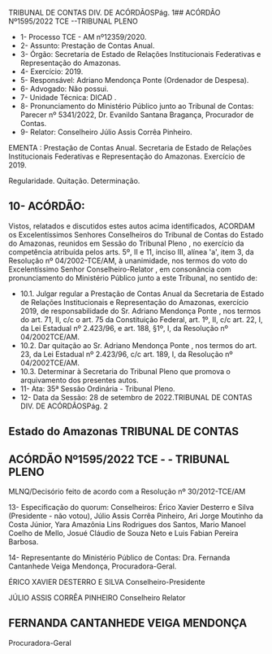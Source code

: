 TRIBUNAL DE CONTAS DIV. DE ACÓRDÃOSPág. 1## ACÓRDÃO Nº1595/2022  TCE --TRIBUNAL PLENO

- 1- Processo TCE - AM nº12359/2020.
- 2- Assunto: Prestação de Contas Anual.
- 3- Órgão: Secretaria de Estado de Relações Institucionais Federativas e Representação do Amazonas.
- 4- Exercício: 2019.
- 5- Responsável: Adriano Mendonça Ponte (Ordenador de Despesa).
- 6- Advogado: Não possui.
- 7- Unidade Técnica: DICAD .
- 8- Pronunciamento  do  Ministério  Público  junto  ao  Tribunal  de  Contas: Parecer  nº 5341/2022, Dr. Evanildo Santana Bragança, Procurador de Contas.
- 9- Relator: Conselheiro Júlio Assis Corrêa Pinheiro.

EMENTA : Prestação de Contas Anual. Secretaria de Estado  de  Relações  Institucionais  Federativas  e Representação do Amazonas. Exercício de 2019.

Regularidade. Quitação. Determinação.

## 10-  ACÓRDÃO:

Vistos, relatados e discutidos estes autos acima identificados, ACORDAM os Excelentíssimos Senhores Conselheiros do Tribunal de Contas do Estado do Amazonas, reunidos em Sessão do Tribunal Pleno , no exercício da competência atribuída pelos arts. 5º, II e 11, inciso III, alínea 'a', item 3, da Resolução nº 04/2002-TCE/AM, à unanimidade, nos termos do voto do Excelentíssimo Senhor Conselheiro-Relator , em consonância com pronunciamento do Ministério Público junto a este Tribunal, no sentido de:

- 10.1. Julgar regular a Prestação de Contas Anual da Secretaria de Estado de Relações Institucionais e Representação do Amazonas, exercício 2019, de responsabilidade do Sr. Adriano Mendonça Ponte , nos termos do art. 71, II, c/c o art. 75 da Constituição Federal, art. 1º, II, c/c art. 22, I, da Lei Estadual nº 2.423/96, e art. 188, §1º, I, da Resolução nº 04/2002TCE/AM.
- 10.2. Dar quitação ao Sr. Adriano Mendonça Ponte , nos termos do art. 23, da Lei Estadual nº 2.423/96, c/c art. 189, I, da Resolução nº 04/2002TCE/AM.
- 10.3. Determinar à Secretaria do Tribunal Pleno que promova o arquivamento dos presentes autos.
- 11-  Ata: 35ª Sessão Ordinária - Tribunal Pleno.
- 12-  Data da Sessão: 28 de setembro de 2022.TRIBUNAL DE CONTAS DIV. DE ACÓRDÃOSPág. 2

## Estado do Amazonas TRIBUNAL DE CONTAS

## ACÓRDÃO Nº1595/2022  TCE - - TRIBUNAL PLENO

MLNQ/Decisório feito de acordo com a Resolução nº 30/2012-TCE/AM

13-  Especificação do quorum: Conselheiros: Érico Xavier Desterro e Silva (Presidente - não  votou),  Júlio  Assis  Corrêa  Pinheiro,  Ari  Jorge  Moutinho  da  Costa  Júnior,  Yara Amazônia Lins Rodrigues dos Santos, Mario Manoel Coelho de Mello, Josué Cláudio de Souza Neto e Luis Fabian Pereira Barbosa.

14-  Representante do Ministério Público de Contas: Dra. Fernanda Cantanhede Veiga Mendonça, Procuradora-Geral.

ÉRICO XAVIER DESTERRO E SILVA Conselheiro-Presidente

JÚLIO ASSIS CORRÊA PINHEIRO Conselheiro Relator

## FERNANDA CANTANHEDE VEIGA MENDONÇA

Procuradora-Geral
